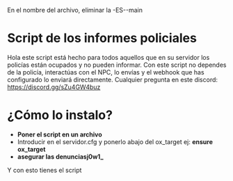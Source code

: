 En el nombre del archivo, eliminar la -ES--main

  # Script de los informes policiales

Hola este script está hecho para todos aquellos que en su servidor los policías están ocupados y no pueden informar. Con este script no dependes de la policía, interactúas con el NPC, lo envías y el webhook que has configurado lo enviará directamente. Cualquier pregunta en este discord: https://discord.gg/sZu4GW4buz


# ¿Cómo lo instalo?

- **Poner el script en un archivo**
- Introducir en el servidor.cfg y ponerlo abajo del ox_target ej: **ensure ox_target**
- **asegurar las denunciasj0w1_**

Y con esto tienes el script
